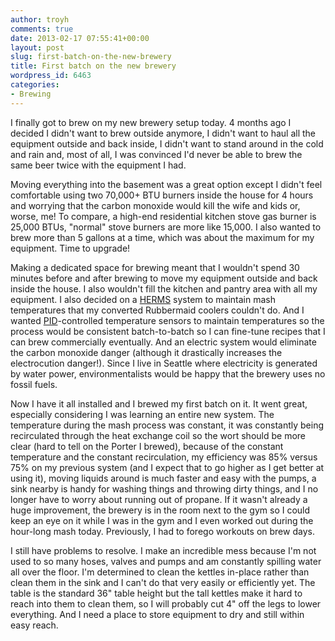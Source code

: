 ```yaml
---
author: troyh
comments: true
date: 2013-02-17 07:55:41+00:00
layout: post
slug: first-batch-on-the-new-brewery
title: First batch on the new brewery
wordpress_id: 6463
categories:
- Brewing
---
```


I finally got to brew on my new brewery setup today. 4 months ago I decided I didn't want to brew outside anymore, I didn't want to haul all the equipment outside and back inside, I didn't want to stand around in the cold and rain and, most of all, I was convinced I'd never be able to brew the same beer twice with the equipment I had. 

Moving everything into the basement was a great option except I didn't feel comfortable using two 70,000+ BTU burners inside the house for 4 hours and worrying that the carbon monoxide would kill the wife and kids or, worse, me! To compare, a high-end residential kitchen stove gas burner is 25,000 BTUs, "normal" stove burners are more like 15,000. I also wanted to brew more than 5 gallons at a time, which was about the maximum for my equipment. Time to upgrade!

<!-- more -->

Making a dedicated space for brewing meant that I wouldn't spend 30 minutes before and after brewing to move my equipment outside and back inside the house. I also wouldn't fill the kitchen and pantry area with all my equipment. I also decided on a [HERMS](http://beersmith.com/blog/2011/08/11/rims-and-herms-recirculating-infusion-mash-systems-for-beer/) system to maintain mash temperatures that my converted Rubbermaid coolers couldn't do. And I wanted [PID](http://en.wikipedia.org/wiki/PID_controller)-controlled temperature sensors to maintain temperatures so the process would be consistent batch-to-batch so I can fine-tune recipes that I can brew commercially eventually. And an electric system would eliminate the carbon monoxide danger (although it drastically increases the electrocution danger!). Since I live in Seattle where electricity is generated by water power, environmentalists would be happy that the brewery uses no fossil fuels. 

Now I have it all installed and I brewed my first batch on it. It went great, especially considering I was learning an entire new system. The temperature during the mash process was constant, it was constantly being recirculated through the heat exchange coil so the wort should be more clear (hard to tell on the Porter I brewed), because of the constant temperature and the constant recirculation, my efficiency was 85% versus 75% on my previous system (and I expect that to go higher as I get better at using it), moving liquids around is much faster and easy with the pumps, a sink nearby is handy for washing things and throwing dirty things, and I no longer have to worry about running out of propane. If it wasn't already a huge improvement, the brewery is in the room next to the gym so I could keep an eye on it while I was in the gym and I even worked out during the hour-long mash today. Previously, I had to forego workouts on brew days. 

I still have problems to resolve. I make an incredible mess because I'm not used to so many hoses, valves and pumps and am constantly spilling water all over the floor. I'm determined to clean the kettles in-place rather than clean them in the sink and I can't do that very easily or efficiently yet. The table is the standard 36" table height but the tall kettles make it hard to reach into them to clean them, so I will probably cut 4" off the legs to lower everything. And I need a place to store equipment to dry and still within easy reach.
